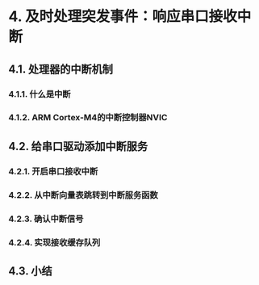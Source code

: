 # 4. 及时处理突发事件：响应串口接收中断

## 4.1. 处理器的中断机制
### 4.1.1. 什么是中断
### 4.1.2. ARM Cortex-M4的中断控制器NVIC

## 4.2. 给串口驱动添加中断服务
### 4.2.1. 开启串口接收中断
### 4.2.2. 从中断向量表跳转到中断服务函数
### 4.2.3. 确认中断信号
### 4.2.4. 实现接收缓存队列

## 4.3. 小结
 
